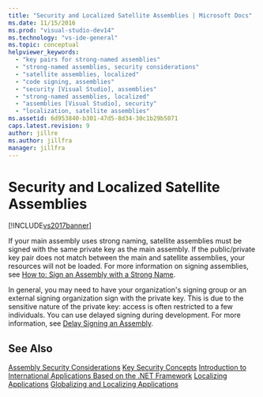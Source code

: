 ```yaml
---
title: "Security and Localized Satellite Assemblies | Microsoft Docs"
ms.date: 11/15/2016
ms.prod: "visual-studio-dev14"
ms.technology: "vs-ide-general"
ms.topic: conceptual
helpviewer_keywords:
  - "key pairs for strong-named assemblies"
  - "strong-named assemblies, security considerations"
  - "satellite assemblies, localized"
  - "code signing, assemblies"
  - "security [Visual Studio], assemblies"
  - "strong-named assemblies, localized"
  - "assemblies [Visual Studio], security"
  - "localization, satellite assemblies"
ms.assetid: 6d953840-b301-47d5-8d34-30c1b29b5071
caps.latest.revision: 9
author: jillre
ms.author: jillfra
manager: jillfra
---
```

# Security and Localized Satellite Assemblies
[!INCLUDE[vs2017banner](../includes/vs2017banner.md)]

If your main assembly uses strong naming, satellite assemblies must be signed with the same private key as the main assembly. If the public/private key pair does not match between the main and satellite assemblies, your resources will not be loaded. For more information on signing assemblies, see [How to: Sign an Assembly with a Strong Name](https://msdn.microsoft.com/library/2c30799a-a826-46b4-a25d-c584027a6c67).

 In general, you may need to have your organization's signing group or an external signing organization sign with the private key. This is due to the sensitive nature of the private key: access is often restricted to a few individuals. You can use delayed signing during development. For more information, see [Delay Signing an Assembly](https://msdn.microsoft.com/library/9d300e17-5bf1-4360-97da-2aa55efd9070).

## See Also
 [Assembly Security Considerations](https://msdn.microsoft.com/library/1b5439c1-f3d5-4529-bd69-01814703d067)
 [Key Security Concepts](https://msdn.microsoft.com/library/3cfced4f-ea02-4e66-ae98-d69286363e98)
 [Introduction to International Applications Based on the .NET Framework](../ide/introduction-to-international-applications-based-on-the-dotnet-framework.md)
 [Localizing Applications](../ide/localizing-applications.md)
 [Globalizing and Localizing Applications](../ide/globalizing-and-localizing-applications.md)
